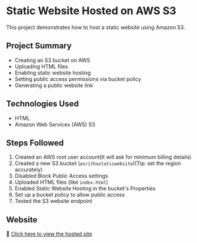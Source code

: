# Static Website Hosted on AWS S3

This project demonstrates how to host a static website using Amazon S3.

## Project Summary

- Creating an S3 bucket on AWS
- Uploading HTML files
- Enabling static website hosting
- Setting public access permissions via bucket policy
- Generating a public website link

## Technologies Used

- HTML
- Amazon Web Services (AWS) S3

## Steps Followed

1. Created an AWS root user account(It will ask for minimum billing details)
2. Created a new S3 bucket (`asrithastaticwebsite`)(Tip: set the region accurately)
3. Disabled Block Public Access settings
4. Uploaded HTML files (like `index.html`)
5. Enabled Static Website Hosting in the bucket's Properties
6. Set up a bucket policy to allow public access
7. Tested the S3 website endpoint


## Website

🔗 [Click here to view the hosted site](http://asrithastaticwebsite.s3-website.ap-south-1.amazonaws.com)

